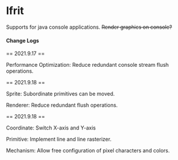 # Ifrit
Supports for java console applications. <s>Render graphics on console?</s>





#### Change Logs

== 2021.9.17 ==

Performance Optimization: Reduce redundant console stream flush operations.

== 2021.9.18 ==

Sprite: Subordinate primitives can be moved.

Renderer: Reduce redundant flush operations.

== 2021.9.18 ==

Coordinate: Switch X-axis and Y-axis

Primitive: Implement line and line rasterizer.

Mechanism: Allow free configuration of pixel characters and colors.
